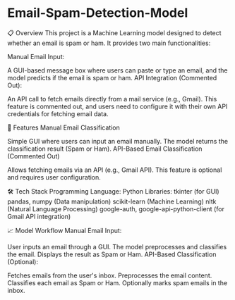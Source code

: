 # Email-Spam-Detection-Model
📋 Overview
This project is a Machine Learning model designed to detect whether an email is spam or ham. It provides two main functionalities:

Manual Email Input:

A GUI-based message box where users can paste or type an email, and the model predicts if the email is spam or ham.
API Integration (Commented Out):

An API call to fetch emails directly from a mail service (e.g., Gmail).
This feature is commented out, and users need to configure it with their own API credentials for fetching email data.

🚀 Features
Manual Email Classification

Simple GUI where users can input an email manually.
The model returns the classification result (Spam or Ham).
API-Based Email Classification (Commented Out)

Allows fetching emails via an API (e.g., Gmail API).
This feature is optional and requires user configuration.

🛠️ Tech Stack
Programming Language: Python
Libraries:
tkinter (for GUI)
pandas, numpy (Data manipulation)
scikit-learn (Machine Learning)
nltk (Natural Language Processing)
google-auth, google-api-python-client (for Gmail API integration)

📈 Model Workflow
Manual Email Input:

User inputs an email through a GUI.
The model preprocesses and classifies the email.
Displays the result as Spam or Ham.
API-Based Classification (Optional):

Fetches emails from the user's inbox.
Preprocesses the email content.
Classifies each email as Spam or Ham.
Optionally marks spam emails in the inbox.
